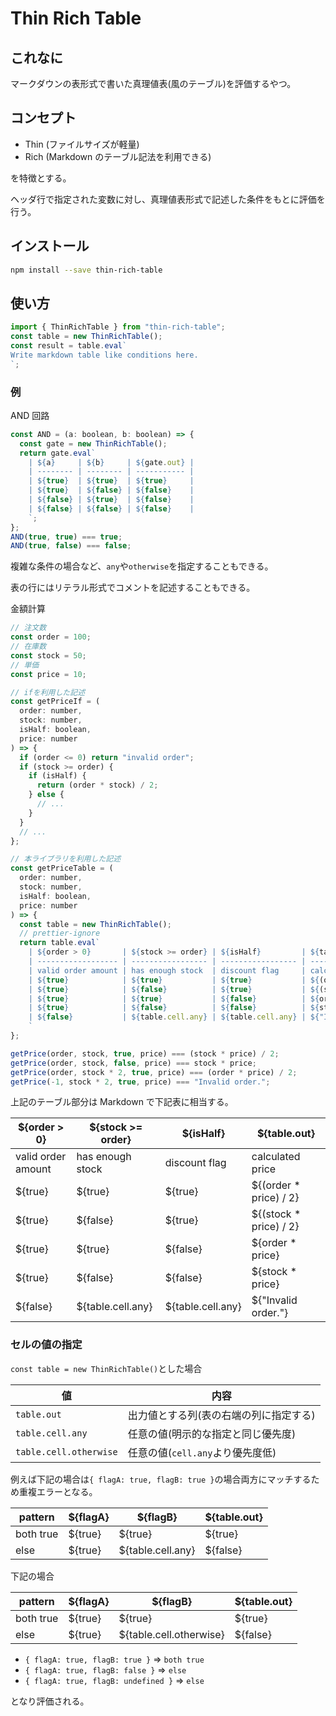 # Thin Rich Table

## これなに

マークダウンの表形式で書いた真理値表(風のテーブル)を評価するやつ。

## コンセプト

- Thin (ファイルサイズが軽量)
- Rich (Markdown のテーブル記法を利用できる)

を特徴とする。

ヘッダ行で指定された変数に対し、真理値表形式で記述した条件をもとに評価を行う。

## インストール

```bash
npm install --save thin-rich-table
```

## 使い方

```javascript
import { ThinRichTable } from "thin-rich-table";
const table = new ThinRichTable();
const result = table.eval`
Write markdown table like conditions here.
`;
```

### 例

AND 回路

```javascript
const AND = (a: boolean, b: boolean) => {
  const gate = new ThinRichTable();
  return gate.eval`
    | ${a}     | ${b}     | ${gate.out} |
    | -------- | -------- | ----------- |
    | ${true}  | ${true}  | ${true}     |
    | ${true}  | ${false} | ${false}    |
    | ${false} | ${true}  | ${false}    |
    | ${false} | ${false} | ${false}    |
    `;
};
AND(true, true) === true;
AND(true, false) === false;
```

複雑な条件の場合など、`any`や`otherwise`を指定することもできる。

表の行にはリテラル形式でコメントを記述することもできる。

金額計算

```javascript
// 注文数
const order = 100;
// 在庫数
const stock = 50;
// 単価
const price = 10;

// ifを利用した記述
const getPriceIf = (
  order: number,
  stock: number,
  isHalf: boolean,
  price: number
) => {
  if (order <= 0) return "invalid order";
  if (stock >= order) {
    if (isHalf) {
      return (order * stock) / 2;
    } else {
      // ...
    }
  }
  // ...
};

// 本ライブラリを利用した記述
const getPriceTable = (
  order: number,
  stock: number,
  isHalf: boolean,
  price: number
) => {
  const table = new ThinRichTable();
  // prettier-ignore
  return table.eval`
    | ${order > 0}       | ${stock >= order} | ${isHalf}         | ${table.out}           |
    | ------------------ | ----------------- | ----------------- | ---------------------- |
    | valid order amount | has enough stock  | discount flag     | calculated price       |
    | ${true}            | ${true}           | ${true}           | ${(order * price) / 2} |
    | ${true}            | ${false}          | ${true}           | ${(stock * price) / 2} |
    | ${true}            | ${true}           | ${false}          | ${order * price}       |
    | ${true}            | ${false}          | ${false}          | ${stock * price}       |
    | ${false}           | ${table.cell.any} | ${table.cell.any} | ${"Invalid order."}    |
    `
};

getPrice(order, stock, true, price) === (stock * price) / 2;
getPrice(order, stock, false, price) === stock * price;
getPrice(order, stock * 2, true, price) === (order * price) / 2;
getPrice(-1, stock * 2, true, price) === "Invalid order.";
```

上記のテーブル部分は Markdown で下記表に相当する。

| \${order > 0}      | \${stock >= order} | \${isHalf}        | \${table.out}           |
| ------------------ | ------------------ | ----------------- | ----------------------- |
| valid order amount | has enough stock   | discount flag     | calculated price        |
| ${true}            | ${true}            | ${true}           | ${(order \* price) / 2} |
| ${true}            | ${false}           | ${true}           | ${(stock \* price) / 2} |
| ${true}            | ${true}            | ${false}          | ${order \* price}       |
| ${true}            | ${false}           | ${false}          | ${stock \* price}       |
| ${false}           | ${table.cell.any}  | ${table.cell.any} | ${"Invalid order."}     |

### セルの値の指定

`const table = new ThinRichTable()`とした場合

| 値                     | 内容                                   |
| ---------------------- | -------------------------------------- |
| `table.out`            | 出力値とする列(表の右端の列に指定する) |
| `table.cell.any`       | 任意の値(明示的な指定と同じ優先度)     |
| `table.cell.otherwise` | 任意の値(`cell.any`より優先度低)       |

例えば下記の場合は`{ flagA: true, flagB: true }`の場合両方にマッチするため重複エラーとなる。

| pattern   | ${flagA} | ${flagB}          | ${table.out} |
| --------- | -------- | ----------------- | ------------ |
| both true | ${true}  | ${true}           | ${true}      |
| else      | ${true}  | ${table.cell.any} | ${false}     |

下記の場合

| pattern   | ${flagA} | ${flagB}                | ${table.out} |
| --------- | -------- | ----------------------- | ------------ |
| both true | ${true}  | ${true}                 | ${true}      |
| else      | ${true}  | ${table.cell.otherwise} | ${false}     |

- `{ flagA: true, flagB: true }` => `both true`
- `{ flagA: true, flagB: false }` => `else`
- `{ flagA: true, flagB: undefined }` => `else`

となり評価される。

